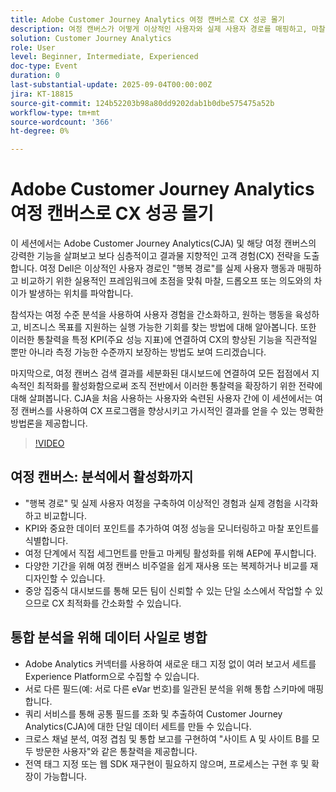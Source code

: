 ```yaml
---
title: Adobe Customer Journey Analytics 여정 캔버스로 CX 성공 몰기
description: 여정 캔버스가 어떻게 이상적인 사용자와 실제 사용자 경로를 매핑하고, 마찰을 발견하고, Adobe Customer Journey Analytics으로 측정 가능한 CX 개선 사항을 도출하는지 알아보십시오.
solution: Customer Journey Analytics
role: User
level: Beginner, Intermediate, Experienced
doc-type: Event
duration: 0
last-substantial-update: 2025-09-04T00:00:00Z
jira: KT-18815
source-git-commit: 124b52203b98a80dd9202dab1b0dbe575475a52b
workflow-type: tm+mt
source-wordcount: '366'
ht-degree: 0%

---
```



# Adobe Customer Journey Analytics 여정 캔버스로 CX 성공 몰기

이 세션에서는 Adobe Customer Journey Analytics(CJA) 및 해당 여정 캔버스의 강력한 기능을 살펴보고 보다 심층적이고 결과물 지향적인 고객 경험(CX) 전략을 도출합니다. 여정 Dell은 이상적인 사용자 경로인 &quot;행복 경로&quot;를 실제 사용자 행동과 매핑하고 비교하기 위한 실용적인 프레임워크에 초점을 맞춰 마찰, 드롭오프 또는 의도와의 차이가 발생하는 위치를 파악합니다.

참석자는 여정 수준 분석을 사용하여 사용자 경험을 간소화하고, 원하는 행동을 육성하고, 비즈니스 목표를 지원하는 실행 가능한 기회를 찾는 방법에 대해 알아봅니다. 또한 이러한 통찰력을 특정 KPI(주요 성능 지표)에 연결하여 CX의 향상된 기능을 직관적일 뿐만 아니라 측정 가능한 수준까지 보장하는 방법도 보여 드리겠습니다.

마지막으로, 여정 캔버스 검색 결과를 세분화된 대시보드에 연결하여 모든 접점에서 지속적인 최적화를 활성화함으로써 조직 전반에서 이러한 통찰력을 확장하기 위한 전략에 대해 살펴봅니다. CJA을 처음 사용하는 사용자와 숙련된 사용자 간에 이 세션에서는 여정 캔버스를 사용하여 CX 프로그램을 향상시키고 가시적인 결과를 얻을 수 있는 명확한 방법론을 제공합니다.

>[!VIDEO](https://video.tv.adobe.com/v/3471112/?learn=on&enablevpops)

## 여정 캔버스: 분석에서 활성화까지

* &quot;행복 경로&quot; 및 실제 사용자 여정을 구축하여 이상적인 경험과 실제 경험을 시각화하고 비교합니다.
* KPI와 중요한 데이터 포인트를 추가하여 여정 성능을 모니터링하고 마찰 포인트를 식별합니다.
* 여정 단계에서 직접 세그먼트를 만들고 마케팅 활성화를 위해 AEP에 푸시합니다.
* 다양한 기간을 위해 여정 캔버스 비주얼을 쉽게 재사용 또는 복제하거나 비교를 재디자인할 수 있습니다.
* 중앙 집중식 대시보드를 통해 모든 팀이 신뢰할 수 있는 단일 소스에서 작업할 수 있으므로 CX 최적화를 간소화할 수 있습니다.

## 통합 분석을 위해 데이터 사일로 병합

* Adobe Analytics 커넥터를 사용하여 새로운 태그 지정 없이 여러 보고서 세트를 Experience Platform으로 수집할 수 있습니다.
* 서로 다른 필드(예: 서로 다른 eVar 번호)를 일관된 분석을 위해 통합 스키마에 매핑합니다.
* 쿼리 서비스를 통해 공통 필드를 조화 및 추출하여 Customer Journey Analytics(CJA)에 대한 단일 데이터 세트를 만들 수 있습니다.
* 크로스 채널 분석, 여정 겹침 및 통합 보고를 구현하여 &quot;사이트 A 및 사이트 B를 모두 방문한 사용자&quot;와 같은 통찰력을 제공합니다.
* 전역 태그 지정 또는 웹 SDK 재구현이 필요하지 않으며, 프로세스는 구현 후 및 확장이 가능합니다.